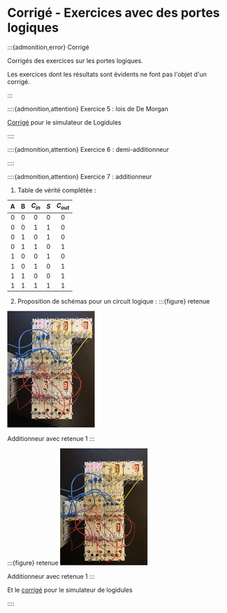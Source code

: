 # Corrigé - Exercices avec des portes logiques

:::{admonition,error} Corrigé

Corrigés des exercices sur les portes logiques.

Les exercices dont les résultats sont évidents ne font pas l'objet d'un corrigé.

:::

::::{admonition,attention} Exercice 5 : lois de De Morgan

[Corrigé](media/Logidules/Ex5_DeMorgan/EquivalencesDeMorgan) pour le simulateur de Logidules

::::

::::{admonition,attention} Exercice 6 : demi-additionneur



::::

::::{admonition,attention} Exercice 7 : additionneur

1. Table de vérité complétée :

|  A  |  B  | $C_{in}$  | $S$             | $C_{out}$ |
|:---:|:---:|:---------:|:---------------:|:---------:|
|  0  |  0  |  0        |       0         |   0       |
|  0  |  0  |  1        |       1         |   0       |
|  0  |  1  |  0        |       1         |   0       |
|  0  |  1  |  1        |       0         |   1       |
|  1  |  0  |  0        |       1         |   0       |
|  1  |  0  |  1        |       0         |   1       |
|  1  |  1  |  0        |       0         |   1       |
|  1  |  1  |  1        |       1         |   1       |

2. Proposition de schémas pour un circuit logique :
:::{figure} retenue
<img src="media/Logidules/Ex8_Add/add1.jpg"  width="200px">

Additionneur avec retenue 1
:::

:::{figure} retenue
<img src="media/Logidules/Ex8_Add/add2.jpg"  width="200px">

Additionneur avec retenue 1
:::

Et le [corrigé](media/Logidules/Ex8_Add/Additionneur) pour le simulateur de logidules

::::
